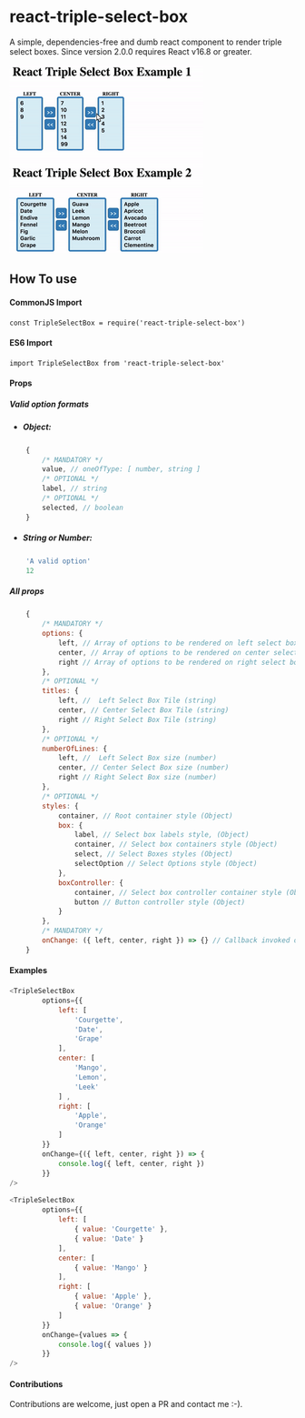 # react-triple-select-box
A simple, dependencies-free and dumb react component to render triple select boxes. Since version 2.0.0 requires React v16.8 or greater.

![Screenshot](./img/demo.gif)

## How To use

#### CommonJS Import
	const TripleSelectBox = require('react-triple-select-box')
#### ES6 Import
	import TripleSelectBox from 'react-triple-select-box'
#### Props

##### Valid option formats

- ##### Object:
```js
    {
        /* MANDATORY */
        value, // oneOfType: [ number, string ]
        /* OPTIONAL */
        label, // string
        /* OPTIONAL */
        selected, // boolean
    }
```

- ##### String or Number: 
```js
    'A valid option'
    12
```

##### All props
```js
    {
        /* MANDATORY */
        options: {
            left, // Array of options to be rendered on left select box
            center, // Array of options to be rendered on center select box
            right // Array of options to be rendered on right select box
        },
        /* OPTIONAL */
        titles: {
            left, //  Left Select Box Tile (string)
            center, // Center Select Box Tile (string)
            right // Right Select Box Tile (string)
        },
        /* OPTIONAL */
        numberOfLines: {
            left, //  Left Select Box size (number)
            center, // Center Select Box size (number)
            right // Right Select Box size (number)
        },
        /* OPTIONAL */
        styles: {
            container, // Root container style (Object)
            box: {
                label, // Select box labels style, (Object)
                container, // Select box containers style (Object)
                select, // Select Boxes styles (Object)
                selectOption // Select Options style (Object)
            },
            boxController: {
                container, // Select box controller container style (Object)
                button // Button controller style (Object)
            }
        },
        /* MANDATORY */
        onChange: ({ left, center, right }) => {} // Callback invoked on values changes
    }
```
#### Examples
```js
<TripleSelectBox
    	options={{
            left: [
                'Courgette',
                'Date',
                'Grape'
            ],
            center: [
                'Mango',
                'Lemon',
                'Leek'
            ] ,
            right: [
                'Apple',
                'Orange'
            ]
        }}
        onChange={({ left, center, right }) => {
        	console.log({ left, center, right })
        }}
/>
```

```js
<TripleSelectBox
    	options={{
            left: [
                { value: 'Courgette' },
                { value: 'Date' }
            ],
            center: [
                { value: 'Mango' }
            ],
            right: [
                { value: 'Apple' },
                { value: 'Orange' }
            ]
        }}
        onChange={values => {
        	console.log({ values })
        }}
/>
```

#### Contributions
Contributions are welcome, just open a PR and contact me :-).

